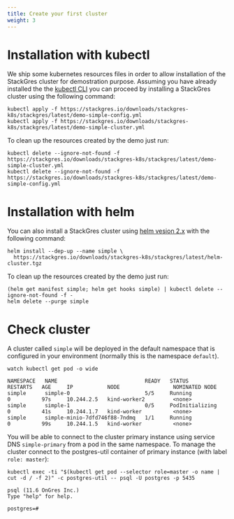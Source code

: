 ```yaml
---
title: Create your first cluster
weight: 3
---
```


# Installation with kubectl

We ship some kubernetes resources files in order to allow installation of the StackGres cluster
 for demostration purpose. Assuming you have already installed the the
 [kubectl CLI](https://kubernetes.io/docs/tasks/tools/install-kubectl/) you can proceed by
 installing a StackGres cluster using the following command:

```
kubectl apply -f https://stackgres.io/downloads/stackgres-k8s/stackgres/latest/demo-simple-config.yml
kubectl apply -f https://stackgres.io/downloads/stackgres-k8s/stackgres/latest/demo-simple-cluster.yml
```

To clean up the resources created by the demo just run:

```
kubectl delete --ignore-not-found -f https://stackgres.io/downloads/stackgres-k8s/stackgres/latest/demo-simple-cluster.yml
kubectl delete --ignore-not-found -f https://stackgres.io/downloads/stackgres-k8s/stackgres/latest/demo-simple-config.yml
```

# Installation with helm

You can also install a StackGres cluster using [helm vesion 2.x](https://github.com/helm/helm/releases)
 with the following command:

```
helm install --dep-up --name simple \
  https://stackgres.io/downloads/stackgres-k8s/stackgres/latest/helm-cluster.tgz
```

To clean up the resources created by the demo just run:

```
(helm get manifest simple; helm get hooks simple) | kubectl delete --ignore-not-found -f -
helm delete --purge simple
```

# Check cluster

A cluster called `simple` will be deployed in the default namespace
 that is configured in your environment (normally this is the namespace `default`).

```
watch kubectl get pod -o wide
```

```
NAMESPACE   NAME                            READY   STATUS            RESTARTS   AGE     IP           NODE                 NOMINATED NODE
simple      simple-0                        5/5     Running           0          97s     10.244.2.5   kind-worker2         <none>
simple      simple-1                        0/5     PodInitializing   0          41s     10.244.1.7   kind-worker          <none>
simple      simple-minio-7dfd746f88-7ndmq   1/1     Running           0          99s     10.244.1.5   kind-worker          <none>
```

You will be able to connect to the cluster primary instance using service DNS `simple-primary` from a pod in the same namespace.
To manage the cluster connect to the postgres-util container of primary instance (with label `role: master`):

```
kubectl exec -ti "$(kubectl get pod --selector role=master -o name | cut -d / -f 2)" -c postgres-util -- psql -U postgres -p 5435
```

```
psql (11.6 OnGres Inc.)
Type "help" for help.

postgres=# 
```
